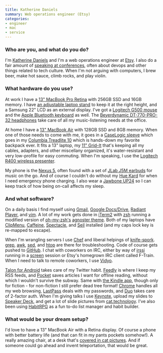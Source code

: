 ```yaml
---
title: Katherine Daniels
summary: Web operations engineer (Etsy)
categories:
- engineer
- mac
- service
---
```


### Who are you, and what do you do?

I'm [Katherine Daniels](http://twitter.com/beerops/ "Katherine's Twitter account.") and I'm a web operations engineer at [Etsy][]. I also do a fair amount of [speaking at conferences](http://beero.ps/speaking/ "Katherine's talks."), often about devops and other things related to tech culture. When I'm not arguing with computers, I brew beer, make hot sauce, climb rocks, and play violin.

### What hardware do you use?

At work I have a [13" MacBook Pro Retina][macbook-pro] with 256GB SSD and 16GB memory. I have [an adjustable laptop stand][adjustable-folding-ventilated-laptop-table] to keep it at the right height, and a Samsung 22" LCD as an external display. I've got a [Logitech G500 mouse][g500] and the [Apple Bluetooth keyboard][keyboard] as well. The [Beyerdynamic DT-770-PRO-32 headphones][dt-770-pro] take care of all my music-listening needs at the office.

At home I have a [13" MacBook Air][macbook-air] with 128GB SSD and 8GB memory. When one of those needs to come with me, it goes in a [CaseLogic sleeve][laps-113] which goes in my [Columbia Treadlite 10][treadlite-10] which is hands-down my favorite backpack ever. It fits a 13" laptop, my [11" Grid-It][grid-it] that's keeping all my cables, adapters, and other miscellany organized, it's water-resistant and very low-profile for easy commuting. When I'm speaking, I use the [Logitech R400 wireless presenter][wireless-presenter-r400].

My phone is the [Nexus 5][nexus-5], often found with a set of [JLab J5M earbuds][jbuds-j5m] for music on the go. And of course I couldn't do without my [Hue Kard][hue-kard] for when I need emergency phone charging. I also wear a [Jawbone UP24][up24] so I can keep track of how being on-call affects my sleep. 

### And what software?

On a daily basis I find myself using [Gmail][], [Google Docs/Drive][google-docs], [Radiant Player][radiant-player], and [vim][]. A lot of my work gets done in [iTerm2][] with [zsh][] running a modified version of [oh-my-zsh's][oh-my-zsh] [agnoster theme](https://github.com/robbyrussell/oh-my-zsh/blob/master/themes/agnoster.zsh-theme "The agnoster theme for zsh."). Both of my laptops have [ClipMenu][], [Caffeine][], [Spectacle][], and [Seil][pckeyboardhack] installed (and my caps lock key is re-mapped to escape).

When I'm wrangling servers I use [Chef][] and liberal helpings of [knife-spork][knifespork]. [grep][], [awk][], [sed][], and [htop][] are there for troubleshooting. Code of course gets pushed to [GitHub][]. I chat with coworkers on IRC, either by way of [irssi][] running in a [screen][] session or Etsy's homegrown IRC client called F-Train. When I need to talk to remote coworkers, I use [Vidyo][].

[Talon for Android][talon-android] takes care of my Twitter habit. [Feedly][] is where I keep my RSS feeds, and [Pocket][] saves articles I want for offline reading, without which I wouldn't survive the subway. Same with [the Kindle app][kindle-android], though only for fiction - for non-fiction I still prefer dead tree format! [Chrome][] handles all my web browsing, [LastPass][] deals with my passwords, and [Duo][] takes care of 2-factor auth. When I'm giving talks I use [Keynote][], upload my slides to [Speaker Deck](https://speakerdeck.com/kdaniels/ "Katherine's slides."), and get a lot of slide pictures from [cat.technology](http://cat.technology/ "A weblog with photos of cats and technology."). I've also been using [HabitRPG][] as a fun to-do list manager and habit builder.

### What would be your dream setup?

I'd love to have a 13" MacBook Air with a Retina display. Of course a phone with better battery life (and that can fit in my pants pockets somehow!). A really amazing chair, at a desk that's [covered in cat pictures](https://twitter.com/beerops/status/504321851154509825 "A picture of Katherine's desk and laptop covered in cat photos."). And if someone could go ahead and invent teleportation, that would be great.

[adjustable-folding-ventilated-laptop-table]: https://www.amazon.com/SOJITEK-Black-Adjustable-Ventilated-Notebook-Portable/dp/B00GS1N6EW "A folding table for laptops and tablets."
[dt-770-pro]: https://north-america.beyerdynamic.com/shop/hah/headphones-and-headsets/studio-and-stage/studio-headphones/dt-770-pro.html "Closed headphones."
[g500]: https://www.amazon.com/Logitech-G500-Programmable-Gaming-Mouse/dp/B002J9GDXI "A gaming mouse."
[grid-it]: https://www.amazon.com/gp/product/B00GPGJXKQ/ "A case for organising your cables."
[hue-kard]: https://junopower.com/collections/universally-compatible-external-batteries/products/iphone-external-battery "A very thin external battery for smartphones."
[jbuds-j5m]: https://www.amazon.com/gp/product/B005VEZ550/ "In-ear headphones."
[keyboard]: https://www.apple.com/keyboard/ "The keyboard."
[laps-113]: https://www.amazon.com/gp/product/B004NY9UW8/ "A sleeve for 13 inch laptops."
[macbook-air]: https://www.apple.com/macbook-air/ "A very thin laptop."
[macbook-pro]: https://www.apple.com/macbook-pro/ "A laptop."
[nexus-5]: http://www.google.com/nexus/5/ "An Android smartphone."
[treadlite-10]: https://www.amazon.com/gp/product/B0058XJXZW/ "A backpack."
[up24]: https://jawbone.com/store/buy/up24 "An activity tracker worn on the wrist."
[wireless-presenter-r400]: https://www.logitech.com/en-us/product/wireless-presenter-r400 "A wireless presenter device."
[awk]: https://en.wikipedia.org/wiki/AWK "Data formatting language/software."
[caffeine]: http://lightheadsw.com/caffeine/ "A Mac menubar application to keep your computer awake."
[chef]: https://www.chef.io/chef/ "Configuration management software."
[chrome]: https://www.google.com/intl/en/chrome/browser/ "A WebKit-based browser, where each tab runs in its own thread."
[clipmenu]: http://www.clipmenu.com/ "A clipboard manager."
[duo]: https://duo.com/ "A two-factor authentication service."
[etsy]: https://www.etsy.com/ "A doily deployment system."
[feedly]: https://feedly.com/ "A feed reader."
[github]: https://github.com/ "A Git code repository service."
[gmail]: https://mail.google.com/mail/ "Web-based email."
[google-docs]: https://en.wikipedia.org/wiki/Google_Docs "A web-based office suite."
[grep]: http://www.gnu.org/software/grep/ "A command-line tool for pattern matching in files."
[habitrpg]: https://habitica.com/static/front "A productivity game."
[htop]: http://hisham.hm/htop/ "A command-line process viewer."
[irssi]: https://irssi.org/ "A CLI irc client."
[iterm2]: https://iterm2.com/ "An alternative terminal application for Mac OS X."
[keynote]: https://www.apple.com/keynote/ "Presentation software for the Mac."
[kindle-android]: https://play.google.com/store/apps/details?id=com.amazon.kindle "A Kindle client for Android."
[knifespork]: https://github.com/jonlives/knife-spork "A workflow plugin for Chef."
[lastpass]: https://lastpass.com/ "A password manager."
[oh-my-zsh]: https://github.com/robbyrussell/oh-my-zsh "A framework of extensions and themes for the zsh shell."
[pckeyboardhack]: https://pqrs.org/osx/karabiner/seil.html.en "A Mac tool to change the functionality of the Caps Lock key."
[pocket]: https://getpocket.com/ "A service for storing links to look at later on."
[radiant-player]: http://www.sajidanwar.me/radiant-player-mac/ "A Google Play Music client for the Mac."
[screen]: http://www.gnu.org/software/screen/ "Think of it as tabs for your *nix terminal."
[sed]: http://www.gnu.org/software/sed/ "Text filtering software."
[spectacle]: https://www.spectacleapp.com/ "A Mac tool for moving and resizing windows."
[talon-android]: https://play.google.com/store/apps/details?id=com.klinker.android.twitter_l "A Twitter client."
[vidyo]: https://www.vidyo.com/ "A group video chat platform."
[vim]: https://www.vim.org/ "A command-line text editor."
[zsh]: http://www.zsh.org/ "An interactive shell and scripting language."
